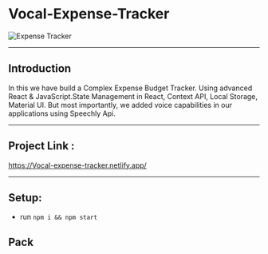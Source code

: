 # Vocal-Expense-Tracker

![Expense Tracker](https://i.ibb.co/VJjj3Kp/Screenshot-2020-12-18-205600.png)

---

## Introduction

In this we have build a Complex Expense Budget Tracker. Using advanced React & JavaScript.State Management in React, Context API, Local Storage, Material UI. But most importantly, we added voice capabilities in our applications using Speechly Api.

---
## Project Link :
https://Vocal-expense-tracker.netlify.app/

---
## Setup:

- run ```npm i && npm start```

## Pack
